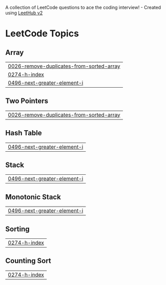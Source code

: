 A collection of LeetCode questions to ace the coding interview! - Created using [LeetHub v2](https://github.com/arunbhardwaj/LeetHub-2.0)
<!---LeetCode Topics Start-->
# LeetCode Topics
## Array
|  |
| ------- |
| [0026-remove-duplicates-from-sorted-array](https://github.com/Mahi0503/leetcode/tree/master/0026-remove-duplicates-from-sorted-array) |
| [0274-h-index](https://github.com/Mahi0503/leetcode/tree/master/0274-h-index) |
| [0496-next-greater-element-i](https://github.com/Mahi0503/leetcode/tree/master/0496-next-greater-element-i) |
## Two Pointers
|  |
| ------- |
| [0026-remove-duplicates-from-sorted-array](https://github.com/Mahi0503/leetcode/tree/master/0026-remove-duplicates-from-sorted-array) |
## Hash Table
|  |
| ------- |
| [0496-next-greater-element-i](https://github.com/Mahi0503/leetcode/tree/master/0496-next-greater-element-i) |
## Stack
|  |
| ------- |
| [0496-next-greater-element-i](https://github.com/Mahi0503/leetcode/tree/master/0496-next-greater-element-i) |
## Monotonic Stack
|  |
| ------- |
| [0496-next-greater-element-i](https://github.com/Mahi0503/leetcode/tree/master/0496-next-greater-element-i) |
## Sorting
|  |
| ------- |
| [0274-h-index](https://github.com/Mahi0503/leetcode/tree/master/0274-h-index) |
## Counting Sort
|  |
| ------- |
| [0274-h-index](https://github.com/Mahi0503/leetcode/tree/master/0274-h-index) |
<!---LeetCode Topics End-->